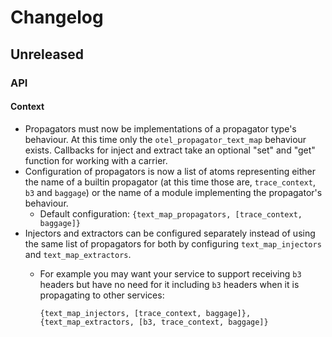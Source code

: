 # Changelog

## Unreleased

### API

#### Context

- Propagators must now be implementations of a propagator type's behaviour. At
  this time only the `otel_propagator_text_map` behaviour exists. Callbacks for
  inject and extract take an optional "set" and "get" function for working with
  a carrier.
- Configuration of propagators is now a list of atoms representing either the
  name of a builtin propagator (at this time those are, `trace_context`, `b3` and
  `baggage`) or the name of a module implementing the propagator's behaviour.
  - Default configuration: `{text_map_propagators, [trace_context, baggage]}`
- Injectors and extractors can be configured separately instead of using the
  same list of propagators for both by configuring `text_map_injectors` and
  `text_map_extractors`.
  - For example you may want your service to support receiving `b3` headers
    but have no need for it including `b3` headers when it is propagating to
    other services:
            
    ```
    {text_map_injectors, [trace_context, baggage]},
    {text_map_extractors, [b3, trace_context, baggage]}
    ```
